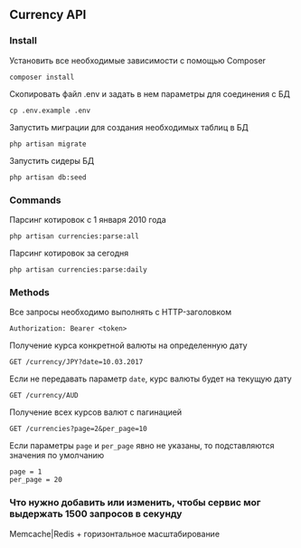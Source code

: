 ## Currency API

### Install

Установить все необходимые зависимости с помощью Composer

```
composer install
```

Скопировать файл .env и задать в нем параметры для соединения с БД

```
cp .env.example .env
```

Запустить миграции для создания необходимых таблиц в БД

```
php artisan migrate
```

Запустить сидеры БД

```
php artisan db:seed
```

### Commands

Парсинг котировок с 1 января 2010 года

```
php artisan currencies:parse:all
```

Парсинг котировок за сегодня

```
php artisan currencies:parse:daily
```

### Methods

Все запросы необходимо выполнять с HTTP-заголовком

```http
Authorization: Bearer <token>
```

Получение курса конкретной валюты на определенную дату

```http
GET /currency/JPY?date=10.03.2017
```

Если не передавать параметр `date`, курс валюты будет на текущую дату

```http
GET /currency/AUD
```

Получение всех курсов валют с пагинацией

```http
GET /currencies?page=2&per_page=10
```

Если параметры `page` и `per_page` явно не указаны, то подставляются значения по умолчанию

```
page = 1
per_page = 20
```

### Что нужно добавить или изменить, чтобы сервис мог выдержать 1500 запросов в секунду

Memcache|Redis + горизонтальное масштабирование
